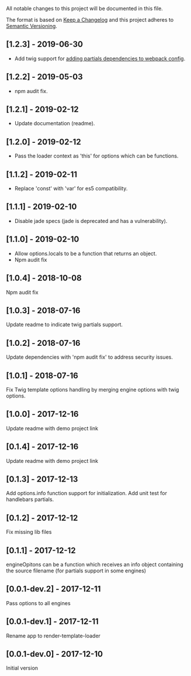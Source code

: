 All notable changes to this project will be documented in this file.

The format is based on [Keep a Changelog](http://keepachangelog.com/en/1.0.0/)
and this project adheres to [Semantic Versioning](http://semver.org/spec/v2.0.0.html).

## [1.2.3] - 2019-06-30
- Add twig support for [adding partials dependencies to webpack config](https://github.com/jabney/render-template-loader/pull/6).

## [1.2.2] - 2019-05-03
- npm audit fix.

## [1.2.1] - 2019-02-12
- Update documentation (readme).

## [1.2.0] - 2019-02-12
- Pass the loader context as 'this' for options which can be functions.

## [1.1.2] - 2019-02-11
- Replace 'const' with 'var' for es5 compatibility.

## [1.1.1] - 2019-02-10
- Disable jade specs (jade is deprecated and has a vulnerability).

## [1.1.0] - 2019-02-10
- Allow options.locals to be a function that returns an object.
- Npm audit fix

## [1.0.4] - 2018-10-08
Npm audit fix

## [1.0.3] - 2018-07-16
Update readme to indicate twig partials support.

## [1.0.2] - 2018-07-16
Update dependencies with 'npm audit fix' to address security issues.

## [1.0.1] - 2018-07-16
Fix Twig template options handling by merging engine options with twig options.

## [1.0.0] - 2017-12-16
Update readme with demo project link

## [0.1.4] - 2017-12-16
Update readme with demo project link

## [0.1.3] - 2017-12-13
Add options.info function support for initialization.
Add unit test for handlebars partials.

## [0.1.2] - 2017-12-12
Fix missing lib files

## [0.1.1] - 2017-12-12
engineOpitons can be a function which receives an info object containing the source filename (for partials support in some engines)

## [0.0.1-dev.2] - 2017-12-11
Pass options to all engines

## [0.0.1-dev.1] - 2017-12-11
Rename app to render-template-loader

## [0.0.1-dev.0] - 2017-12-10
Initial version
